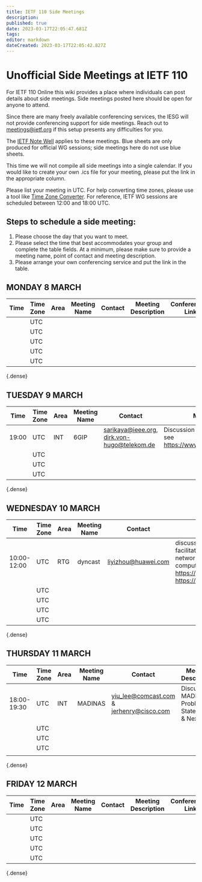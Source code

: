 ```yaml
---
title: IETF 110 Side Meetings
description: 
published: true
date: 2023-03-17T22:05:47.681Z
tags: 
editor: markdown
dateCreated: 2023-03-17T22:05:42.827Z
---
```


# Unofficial Side Meetings at IETF 110

For IETF 110 Online this wiki provides a place where individuals can post details about side meetings. Side meetings posted here should be open for anyone to attend.

Since there are many freely available conferencing services, the IESG will not provide conferencing support for side meetings. Reach out to meetings@ietf.org if this setup presents any difficulties for you.

The [IETF Note Well](https://www.ietf.org/about/note-well) applies to these meetings. Blue sheets are only produced for official WG sessions; side meetings here do not use blue sheets.

This time we will not compile all side meetings into a single calendar. If you would like to create your own .ics file for your meeting, please put the link in the appropriate column.

Please list your meeting in UTC. For help converting time zones, please use a tool like [Time Zone Converter](https://www.timeanddate.com/worldclock/converter.html). For reference, IETF WG sessions are scheduled between 12:00 and 18:00 UTC.
## Steps to schedule a side meeting:

  1.  Please choose the day that you want to meet.
  2.  Please select the time that best accommodates your group and complete the table fields. At a minimum, please make sure to provide a meeting name, point of contact and meeting description.
 3.   Please arrange your own conferencing service and put the link in the table. 
 
## MONDAY 8 MARCH 

| Time  |  Time Zone  |  Area  |  Meeting Name |  Contact |  Meeting Description  |  Conferencing Link  |  .ics   |
|-------|-------------|--------|---------------|----------|-----------------------|---------------------|---------|
|       |  UTC        |        |               |          |                       |                     |         |
|       |  UTC        |        |               |          |                       |                     |         |
|       |  UTC        |        |               |          |                       |                     |         |
|       |  UTC        |        |               |          |                       |                     |         |
|       |  UTC        |        |               |          |                       |
{.dense}

## TUESDAY 9 MARCH 

| Time   |  Time Zone  |  Area  |  Meeting Name |  Contact                                     |  Meeting Description                                                                    |  Conferencing Link                                                        |  .ics                                                                                                                      |
|--------|-------------|--------|---------------|----------------------------------------------|-----------------------------------------------------------------------------------------|---------------------------------------------------------------------------|----------------------------------------------------------------------------------------------------------------------------|
| 19:00  |  UTC        | INT    | 6GIP          | sarikaya@ieee.org, dirk.von-hugo@telekom.de  | Discussion of IP issues with future 6G, see https://www.ietf.org/mailman/listinfo/6gip  | https://dtag.webex.com/dtag/j.php?MTID=m34b8433215d74aac944501ac1cbf553c  | https://trac.ietf.org/trac/ietf/meeting/attachment/wiki/110sidemeetings/6GIP%20discussion%20at%20IETF%20110.ics .ics file  |
|        |  UTC        |        |               |                                              |                                                                                         |                                                                           |                                                                                                                            |
|        |  UTC        |        |               |                                              |                                                                                         |                                                                           |                                                                                                                            |
|        |  UTC        |        |               |                                              |                                                                                         |                                                                           |                                                                                                                            |
{.dense}

## WEDNESDAY 10 MARCH 
| Time         |  Time Zone  |  Area  |  Meeting Name |  Contact             |  Meeting Description                                                                                                                                                                                                                                      |  Conferencing Link  |  .ics       |
|--------------|-------------|--------|---------------|----------------------|-----------------------------------------------------------------------------------------------------------------------------------------------------------------------------------------------------------------------------------------------------------|---------------------|-------------|
| 10:00-12:00  |  UTC        | RTG    | dyncast       | liyizhou@huawei.com  | discussion  on dynamic anycast(dyncast) to facilitate the optimal routing based on  both networking and computing metrics in edge computing. Github: https://github.com/dyncast/ietf110. Mailing list: https://mailarchive.ietf.org/arch/browse/dyncast/  | Webex Link          | .ics file   |
|              |  UTC        |        |               |                      |                                                                                                                                                                                                                                                           |                     |             |
|              |  UTC        |        |               |                      |                                                                                                                                                                                                                                                           |                     |             |
|              |  UTC        |        |               |                      |                                                                                                                                                                                                                                                           |                     |             |
|              |  UTC        |        |               |                      |                                                                                                                                                                                                                                                           |                     |             |
{.dense}

## THURSDAY 11 MARCH 
| Time         |  Time Zone  |  Area  |  Meeting Name |  Contact                                  |  Meeting Description                          |  Conferencing Link  |  .ics         |
|--------------|-------------|--------|---------------|-------------------------------------------|-----------------------------------------------|---------------------|---------------|
| 18:00-19:30  |  UTC        | INT    | MADINAS       | yiu_lee@comcast.com & jerhenry@cisco.com  | Discuss MADINAS Problem Statement & Next Step |          Teams Link | MADINAS.ics   |
|              |  UTC        |        |               |                                           |                                               |                     |               |
|              |  UTC        |        |               |                                           |                                               |                     |               |
|              |  UTC        |        |               |                                           |                                               |                     |               |
|              |             |        |               |                                           |                                               |                     |               |
{.dense}


## FRIDAY 12 MARCH 
| Time  |  Time Zone  |  Area  |  Meeting Name |  Contact |  Meeting Description  |  Conferencing Link  |  .ics   |
|-------|-------------|--------|---------------|----------|-----------------------|---------------------|---------|
|       |  UTC        |        |               |          |                       |                     |         |
|       |  UTC        |        |               |          |                       |                     |         |
|       |  UTC        |        |               |          |                       |                     |         |
|       |  UTC        |        |               |          |                       |                     |         |
|       |  UTC        |        |               |          |                       |
{.dense}